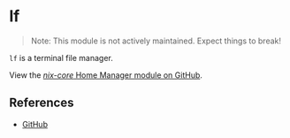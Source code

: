 # lf

> Note: This module is not actively maintained. Expect things to break!

`lf` is a terminal file manager.

View the [*nix-core* Home Manager module on GitHub](https://github.com/sid115/nix-core/tree/master/modules/home/lf).

## References

- [GitHub](https://github.com/gokcehan/lf)
